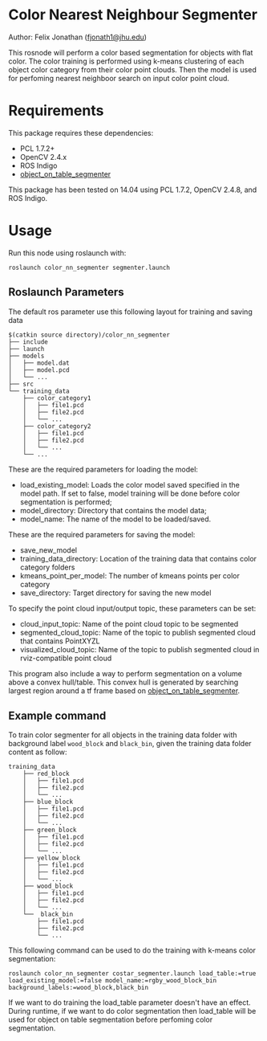 # Color Nearest Neighbour Segmenter

Author: Felix Jonathan (fjonath1@jhu.edu)

This rosnode will perform a color based segmentation for objects with flat color. The color training is performed using k-means clustering of each object color category from their color point clouds. Then the model is used for perfoming nearest neighboor search on input color point cloud.

# Requirements
This package requires these dependencies:
 - PCL 1.7.2+
 - OpenCV 2.4.x
 - ROS Indigo
 - [object_on_table_segmenter](https://github.com/jhu-lcsr/object_on_table_segmenter)

This package has been tested on 14.04 using PCL 1.7.2, OpenCV 2.4.8, and ROS Indigo.

# Usage
Run this node using roslaunch with:
```
roslaunch color_nn_segmenter segmenter.launch
```

## Roslaunch Parameters
The default ros parameter use this following layout for training and saving data
```
$(catkin source directory)/color_nn_segmenter
├── include
├── launch
├── models
│   ├── model.dat
│   ├── model.pcd
│   └── ...
├── src
└── training_data
    ├── color_category1
    │   ├── file1.pcd
    │   ├── file2.pcd
    │   └── ...
    ├── color_category2
    │   ├── file1.pcd
    │   ├── file2.pcd
    │   └── ...
    └── ...
```

These are the required parameters for loading the model:
 - load_existing_model: Loads the color model saved specified in the model path. If set to false, model training will be done before color segmentation is performed;
 - model_directory: Directory that contains the model data;
 - model_name: The name of the model to be loaded/saved.

These are the required parameters for saving the model:
 - save_new_model
 - training_data_directory: Location of the training data that contains color category folders
 - kmeans_point_per_model: The number of kmeans points per color category
 - save_directory: Target directory for saving the new model

To specify the point cloud input/output topic, these parameters can be set:
 - cloud_input_topic: Name of the point cloud topic to be segmented
 - segmented_cloud_topic: Name of the topic to publish segmented cloud that contains PointXYZL
 - visualized_cloud_topic: Name of the topic to publish segmented cloud in rviz-compatible point cloud

This program also include a way to perform segmentation on a volume above a convex hull/table. This convex hull is generated by searching largest region around a tf frame based on [object_on_table_segmenter](https://github.com/jhu-lcsr/object_on_table_segmenter).

## Example command
To train color segmenter for all objects in the training data folder with background label `wood_block` and `black_bin`, given the training data folder content as follow:
```
training_data
    ├── red_block
    │   ├── file1.pcd
    │   ├── file2.pcd
    │   └── ...
    ├── blue_block
    │   ├── file1.pcd
    │   ├── file2.pcd
    │   └── ...
    ├── green_block
    │   ├── file1.pcd
    │   ├── file2.pcd
    │   └── ...
    ├── yellow_block
    │   ├── file1.pcd
    │   ├── file2.pcd
    │   └── ...
    ├── wood_block
    │   ├── file1.pcd
    │   ├── file2.pcd
    │   └── ...
    └──  black_bin
        ├── file1.pcd
        ├── file2.pcd
        └── ...
```

This following command can be used to do the training with k-means color segmentation:

```
roslaunch color_nn_segmenter costar_segmenter.launch load_table:=true load_existing_model:=false model_name:=rgby_wood_block_bin background_labels:=wood_block,black_bin 
```


If we want to do training the load_table parameter doesn't have an effect. During runtime, if we want to do color segmentation then load_table will be used for object on table segmentation before perfoming color segmentation. 


